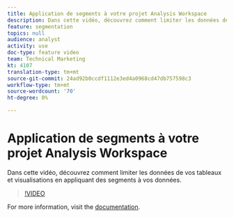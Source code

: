 ```yaml
---
title: Application de segments à votre projet Analysis Workspace
description: Dans cette vidéo, découvrez comment limiter les données de vos tableaux et visualisations en appliquant des segments à vos données.
feature: segmentation
topics: null
audience: analyst
activity: use
doc-type: feature video
team: Technical Marketing
kt: 4107
translation-type: tm+mt
source-git-commit: 24ad92b0ccdf1112e3ed4a0968cd47db757598c3
workflow-type: tm+mt
source-wordcount: '70'
ht-degree: 0%

---
```



# Application de segments à votre projet Analysis Workspace

Dans cette vidéo, découvrez comment limiter les données de vos tableaux et visualisations en appliquant des segments à vos données.

>[!VIDEO](https://video.tv.adobe.com/v/30994/?quality=12)

For more information, visit the [documentation](https://docs.adobe.com/content/help/en/analytics/components/segmentation/segmentation-workflow/t-seg-apply.html).
